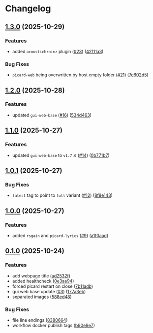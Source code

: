 # Changelog

## [1.3.0](https://github.com/Aandree5/picard-web/compare/v1.2.0...v1.3.0) (2025-10-29)


### Features

* added `acousticbrainz` plugin ([#23](https://github.com/Aandree5/picard-web/issues/23)) ([42111a3](https://github.com/Aandree5/picard-web/commit/42111a34bb135506e56252b9dcef23858f622a91))


### Bug Fixes

* `picard-web` being overwritten by host empty folder ([#21](https://github.com/Aandree5/picard-web/issues/21)) ([7c602d5](https://github.com/Aandree5/picard-web/commit/7c602d59ae7eae7332c7ed1f0a2c0a825ca07ba8))

## [1.2.0](https://github.com/Aandree5/picard-web/compare/v1.1.0...v1.2.0) (2025-10-28)


### Features

* updated `gui-web-base` ([#16](https://github.com/Aandree5/picard-web/issues/16)) ([534d463](https://github.com/Aandree5/picard-web/commit/534d4635688f560d45a6613fb947b085b7679545))

## [1.1.0](https://github.com/Aandree5/picard-web/compare/v1.0.1...v1.1.0) (2025-10-27)


### Features

* updated `gui-web-base` to `v1.7.0` ([#14](https://github.com/Aandree5/picard-web/issues/14)) ([0b771b7](https://github.com/Aandree5/picard-web/commit/0b771b7b5d840a8c59b2379836e6f6ca54daf3bb))

## [1.0.1](https://github.com/Aandree5/picard-web/compare/v1.0.0...v1.0.1) (2025-10-27)


### Bug Fixes

* `latest` tag to point to `full` variant ([#12](https://github.com/Aandree5/picard-web/issues/12)) ([8f8e143](https://github.com/Aandree5/picard-web/commit/8f8e143518cb1a165581a2a27351da51dcd5979b))

## [1.0.0](https://github.com/Aandree5/picard-web/compare/v0.1.0...v1.0.0) (2025-10-27)


### Features

* added `rsgain` and `picard-lyrics` ([#9](https://github.com/Aandree5/picard-web/issues/9)) ([a1f0aad](https://github.com/Aandree5/picard-web/commit/a1f0aad01c5a395a9ac5124832bd138076f98297))

## [0.1.0](https://github.com/Aandree5/picard-web/compare/v0.0.1...v0.1.0) (2025-10-24)


### Features

* add webpage title ([ad2532f](https://github.com/Aandree5/picard-web/commit/ad2532fc19d7cab11eab8f6cc8f1bbdb580cc100))
* added healthcheck ([0e3aa94](https://github.com/Aandree5/picard-web/commit/0e3aa947765b36947a789b8d6b2637b68d746f00))
* forced picard restart on close ([7b11adb](https://github.com/Aandree5/picard-web/commit/7b11adbd67a54165a4936f6b71c4448338673fde))
* gui web base update ([#3](https://github.com/Aandree5/picard-web/issues/3)) ([177a3eb](https://github.com/Aandree5/picard-web/commit/177a3eb63f5e1238346499ea0c965189d5547d69))
* separated images ([588ed48](https://github.com/Aandree5/picard-web/commit/588ed487ca5f9687238ac074494228561a0774f0))


### Bug Fixes

* file line endings ([8380664](https://github.com/Aandree5/picard-web/commit/83806640bb5c83722a11c6591490b796c8927c05))
* workflow docker publish tags ([b90e9e7](https://github.com/Aandree5/picard-web/commit/b90e9e75f7b4aa253e912f9523d814893490778d))
